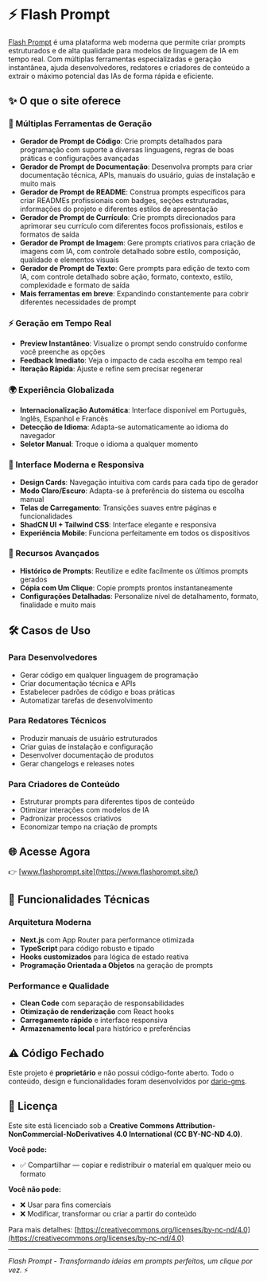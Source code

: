 # ⚡ Flash Prompt
[Flash Prompt](https://www.flashprompt.site) é uma plataforma web moderna que permite criar prompts estruturados e de alta qualidade para modelos de linguagem de IA em tempo real. Com múltiplas ferramentas especializadas e geração instantânea, ajuda desenvolvedores, redatores e criadores de conteúdo a extrair o máximo potencial das IAs de forma rápida e eficiente.

## ✨ O que o site oferece

### 🎯 Múltiplas Ferramentas de Geração
- **Gerador de Prompt de Código**: Crie prompts detalhados para programação com suporte a diversas linguagens, regras de boas práticas e configurações avançadas
- **Gerador de Prompt de Documentação**: Desenvolva prompts para criar documentação técnica, APIs, manuais do usuário, guias de instalação e muito mais
- **Gerador de Prompt de README**: Construa prompts específicos para criar READMEs profissionais com badges, seções estruturadas, informações do projeto e diferentes estilos de apresentação
- **Gerador de Prompt de Currículo**: Crie prompts direcionados para aprimorar seu currículo com diferentes focos profissionais, estilos e formatos de saída
- **Gerador de Prompt de Imagem**: Gere prompts criativos para criação de imagens com IA, com controle detalhado sobre estilo, composição, qualidade e elementos visuais
- **Gerador de Prompt de Texto**: Gere prompts para edição de texto com IA, com controle detalhado sobre ação, formato, contexto, estilo, complexidade e formato de saída
- **Mais ferramentas em breve**: Expandindo constantemente para cobrir diferentes necessidades de prompt

### ⚡ Geração em Tempo Real
- **Preview Instantâneo**: Visualize o prompt sendo construído conforme você preenche as opções
- **Feedback Imediato**: Veja o impacto de cada escolha em tempo real
- **Iteração Rápida**: Ajuste e refine sem precisar regenerar

### 🌍 Experiência Globalizada
- **Internacionalização Automática**: Interface disponível em Português, Inglês, Espanhol e Francês
- **Detecção de Idioma**: Adapta-se automaticamente ao idioma do navegador
- **Seletor Manual**: Troque o idioma a qualquer momento

### 🎨 Interface Moderna e Responsiva
- **Design Cards**: Navegação intuitiva com cards para cada tipo de gerador
- **Modo Claro/Escuro**: Adapta-se à preferência do sistema ou escolha manual
- **Telas de Carregamento**: Transições suaves entre páginas e funcionalidades
- **ShadCN UI + Tailwind CSS**: Interface elegante e responsiva
- **Experiência Mobile**: Funciona perfeitamente em todos os dispositivos

### 💾 Recursos Avançados
- **Histórico de Prompts**: Reutilize e edite facilmente os últimos prompts gerados
- **Cópia com Um Clique**: Copie prompts prontos instantaneamente
- **Configurações Detalhadas**: Personalize nível de detalhamento, formato, finalidade e muito mais

## 🛠️ Casos de Uso

### Para Desenvolvedores
- Gerar código em qualquer linguagem de programação
- Criar documentação técnica e APIs
- Estabelecer padrões de código e boas práticas
- Automatizar tarefas de desenvolvimento

### Para Redatores Técnicos
- Produzir manuais de usuário estruturados
- Criar guias de instalação e configuração
- Desenvolver documentação de produtos
- Gerar changelogs e releases notes

### Para Criadores de Conteúdo
- Estruturar prompts para diferentes tipos de conteúdo
- Otimizar interações com modelos de IA
- Padronizar processos criativos
- Economizar tempo na criação de prompts

## 🌐 Acesse Agora
👉 [www.flashprompt.site](https://www.flashprompt.site/)

## 🚀 Funcionalidades Técnicas

### Arquitetura Moderna
- **Next.js** com App Router para performance otimizada
- **TypeScript** para código robusto e tipado
- **Hooks customizados** para lógica de estado reativa
- **Programação Orientada a Objetos** na geração de prompts

### Performance e Qualidade
- **Clean Code** com separação de responsabilidades
- **Otimização de renderização** com React hooks
- **Carregamento rápido** e interface responsiva
- **Armazenamento local** para histórico e preferências

## ⚠️ Código Fechado
Este projeto é **proprietário** e não possui código-fonte aberto. Todo o conteúdo, design e funcionalidades foram desenvolvidos por [dario-gms](https://github.com/dario-gms).

## 📄 Licença
Este site está licenciado sob a **Creative Commons Attribution-NonCommercial-NoDerivatives 4.0 International (CC BY-NC-ND 4.0)**.

**Você pode:**
- ✅ Compartilhar — copiar e redistribuir o material em qualquer meio ou formato

**Você não pode:**
- ❌ Usar para fins comerciais
- ❌ Modificar, transformar ou criar a partir do conteúdo

Para mais detalhes: [https://creativecommons.org/licenses/by-nc-nd/4.0](https://creativecommons.org/licenses/by-nc-nd/4.0)

---

*Flash Prompt - Transformando ideias em prompts perfeitos, um clique por vez.* ⚡

